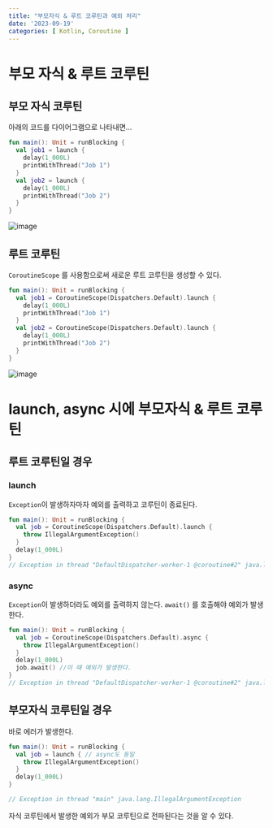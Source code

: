 ```yaml
---
title: "부모자식 & 루트 코루틴과 예외 처리"
date: '2023-09-19'
categories: [ Kotlin, Coroutine ]
---
```


# 부모 자식 & 루트 코루틴

## 부모 자식 코루틴

아래의 코드를 다이어그램으로 나타내면...

```kotlin
fun main(): Unit = runBlocking {
  val job1 = launch {
    delay(1_000L)
    printWithThread("Job 1")
  }
  val job2 = launch {
    delay(1_000L)
    printWithThread("Job 2")
  }
}
```

![image](https://github.com/won0935/won0935.github.io/assets/55419159/04bbfc2e-3eed-40fb-a0f3-f638b5760ad8)

## 루트 코루틴

`CoroutineScope` 를 사용함으로써 새로운 루트 코루틴을 생성할 수 있다.

```kotlin
fun main(): Unit = runBlocking {
  val job1 = CoroutineScope(Dispatchers.Default).launch {
    delay(1_000L)
    printWithThread("Job 1")
  }
  val job2 = CoroutineScope(Dispatchers.Default).launch {
    delay(1_000L)
    printWithThread("Job 2")
  }
}
```

![image](https://github.com/won0935/won0935.github.io/assets/55419159/16d2589c-5f08-47fe-8675-551b79a06ef4)

# launch, async 시에 부모자식 & 루트 코루틴

## 루트 코루틴일 경우

### launch

`Exception`이 발생하자마자 예외를 출력하고 코루틴이 종료된다.

```kotlin
fun main(): Unit = runBlocking {
  val job = CoroutineScope(Dispatchers.Default).launch {
    throw IllegalArgumentException()
  }
  delay(1_000L)
}
// Exception in thread "DefaultDispatcher-worker-1 @coroutine#2" java.lang.IllegalArgumentException
```

### async

`Exception`이 발생하더라도 예외를 출력하지 않는다.
`await()` 를 호출해야 예외가 발생한다.

```kotlin
fun main(): Unit = runBlocking {
  val job = CoroutineScope(Dispatchers.Default).async {
    throw IllegalArgumentException()
  }
  delay(1_000L)
  job.await() //이 때 예외가 발생한다.
}
// Exception in thread "DefaultDispatcher-worker-1 @coroutine#2" java.lang.IllegalArgumentException
```

## 부모자식 코루틴일 경우

바로 에러가 발생한다.

```kotlin
fun main(): Unit = runBlocking {
  val job = launch { // async도 동일
    throw IllegalArgumentException()
  }
  delay(1_000L)
}

// Exception in thread "main" java.lang.IllegalArgumentException
```

자식 코루틴에서 발생한 예외가 부모 코루틴으로 전파된다는 것을 알 수 있다.
